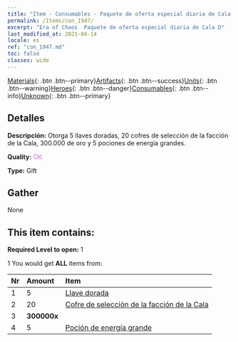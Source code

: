 ```yaml
---
title: "Item - Consumables - Paquete de oferta especial diaria de Cala D"
permalink: /Items/con_1947/
excerpt: "Era of Chaos  Paquete de oferta especial diaria de Cala D"
last_modified_at: 2021-04-14
locale: es
ref: "con_1947.md"
toc: false
classes: wide
---
```

 [Materials](/es/Items/){: .btn .btn--primary}[Artifacts](/es/Items/Artifacts/){: .btn .btn--success}[Units](/es/Items/Units/){: .btn .btn--warning}[Heroes](/es/Items/Heroes/){: .btn .btn--danger}[Consumables](/es/Items/Consumables/){: .btn .btn--info}[Unknown](/es/Items/Unknown/){: .btn .btn--primary}

## Detalles
 **Descripción:** Otorga 5 llaves doradas, 20 cofres de selección de la facción de la Cala, 300.000 de oro y 5 pociones de energía grandes.

 **Quality:** <span style="color: #DA70D6">OK</span>

 **Type:** Gift

## Gather

  None

## This item contains:

 **Required Level to open:** 1

 1 You would get **ALL** items  from:

  | Nr | Amount |     Item    |
  |:---|:-------|:------------|
  | 1 | 5 | [Llave dorada](/es/Items/con_783/) | 
  | 2 | 20 | [Cofre de selección de la facción de la Cala](/es/Items/con_1948/) | 
  | 3 |  **300000x** | <i class="fas fa-coins"/> |  | 
  | 4 | 5 | [Poción de energía grande](/es/Items/con_706/) | 

